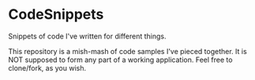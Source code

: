 # CodeSnippets
Snippets of code I've written for different things.

This repository is a mish-mash of code samples I've pieced together. It is NOT supposed to form any part of a working application.
Feel free to clone/fork, as you wish.
